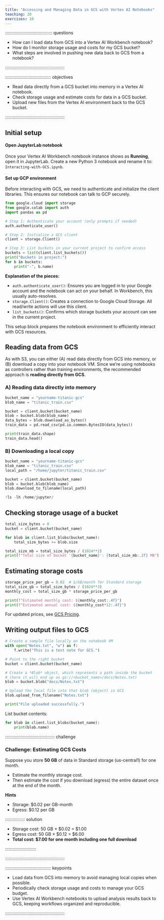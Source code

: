 ```yaml
---
title: "Accessing and Managing Data in GCS with Vertex AI Notebooks"
teaching: 20
exercises: 10
---
```


:::::::::::::::::::::::::::::::::::::: questions 

- How can I load data from GCS into a Vertex AI Workbench notebook?  
- How do I monitor storage usage and costs for my GCS bucket?  
- What steps are involved in pushing new data back to GCS from a notebook?  

::::::::::::::::::::::::::::::::::::::::::::::::

::::::::::::::::::::::::::::::::::::: objectives

- Read data directly from a GCS bucket into memory in a Vertex AI notebook.  
- Check storage usage and estimate costs for data in a GCS bucket.  
- Upload new files from the Vertex AI environment back to the GCS bucket.  

::::::::::::::::::::::::::::::::::::::::::::::::

## Initial setup 

#### Open JupyterLab notebook
Once your Vertex AI Workbench notebook instance shows as **Running**, open it in JupyterLab. Create a new Python 3 notebook and rename it to: `Interacting-with-GCS.ipynb`.  

#### Set up GCP environment
Before interacting with GCS, we need to authenticate and initialize the client libraries. This ensures our notebook can talk to GCP securely.

```python
from google.cloud import storage
from google.colab import auth
import pandas as pd

# Step 1: Authenticate your account (only prompts if needed)
auth.authenticate_user()

# Step 2: Initialize a GCS client
client = storage.Client()

# Step 3: List buckets in your current project to confirm access
buckets = list(client.list_buckets())
print("Buckets in project:")
for b in buckets:
    print("-", b.name)
```

**Explanation of the pieces:**  
- `auth.authenticate_user()`: Ensures you are logged in to your Google account and the notebook can act on your behalf. In Workbench, this usually auto-resolves.  
- `storage.Client()`: Creates a connection to Google Cloud Storage. All read/write actions will use this client.  
- `list_buckets()`: Confirms which storage buckets your account can see in the current project.  

This setup block prepares the notebook environment to efficiently interact with GCS resources.

## Reading data from GCS

As with S3, you can either (A) read data directly from GCS into memory, or (B) download a copy into your notebook VM. Since we’re using notebooks as controllers rather than training environments, the recommended approach is **reading directly from GCS**.

### A) Reading data directly into memory  

```python
bucket_name = "yourname-titanic-gcs"
blob_name = "titanic_train.csv"

bucket = client.bucket(bucket_name)
blob = bucket.blob(blob_name)
data_bytes = blob.download_as_bytes()
train_data = pd.read_csv(pd.io.common.BytesIO(data_bytes))

print(train_data.shape)
train_data.head()
```

### B) Downloading a local copy  

```python
bucket_name = "yourname-titanic-gcs"
blob_name = "titanic_train.csv"
local_path = "/home/jupyter/titanic_train.csv"

bucket = client.bucket(bucket_name)
blob = bucket.blob(blob_name)
blob.download_to_filename(local_path)

!ls -lh /home/jupyter/
```

## Checking storage usage of a bucket

```python
total_size_bytes = 0
bucket = client.bucket(bucket_name)

for blob in client.list_blobs(bucket_name):
    total_size_bytes += blob.size

total_size_mb = total_size_bytes / (1024**2)
print(f"Total size of bucket '{bucket_name}': {total_size_mb:.2f} MB")
```

## Estimating storage costs

```python
storage_price_per_gb = 0.02  # $/GB/month for Standard storage
total_size_gb = total_size_bytes / (1024**3)
monthly_cost = total_size_gb * storage_price_per_gb

print(f"Estimated monthly cost: ${monthly_cost:.4f}")
print(f"Estimated annual cost: ${monthly_cost*12:.4f}")
```

For updated prices, see [GCS Pricing](https://cloud.google.com/storage/pricing).

## Writing output files to GCS

```python
# Create a sample file locally on the notebook VM
with open("Notes.txt", "w") as f:
    f.write("This is a test note for GCS.")

# Point to the right bucket
bucket = client.bucket(bucket_name)

# Create a *Blob* object, which represents a path inside the bucket
# (here it will end up as gs://<bucket_name>/docs/Notes.txt)
blob = bucket.blob("docs/Notes.txt")

# Upload the local file into that blob (object) in GCS
blob.upload_from_filename("Notes.txt")

print("File uploaded successfully.")

```

List bucket contents:

```python
for blob in client.list_blobs(bucket_name):
    print(blob.name)
```

:::::::::::::::::::::::::::::::::::::::: challenge

### Challenge: Estimating GCS Costs

Suppose you store **50 GB** of data in Standard storage (us-central1) for one month.  
- Estimate the monthly storage cost.  
- Then estimate the cost if you download (egress) the entire dataset once at the end of the month.  

**Hints**  
- Storage: $0.02 per GB-month  
- Egress: $0.12 per GB  

:::::::::::::::: solution

- Storage cost: 50 GB × $0.02 = $1.00  
- Egress cost: 50 GB × $0.12 = $6.00  
- **Total cost: $7.00 for one month including one full download**  

:::::::::::::::::::::::::

::::::::::::::::::::::::::::::::::::::::::::::::

::::::::::::::::::::::::::::::::::::: keypoints 

- Load data from GCS into memory to avoid managing local copies when possible.  
- Periodically check storage usage and costs to manage your GCS budget.  
- Use Vertex AI Workbench notebooks to upload analysis results back to GCS, keeping workflows organized and reproducible.  

::::::::::::::::::::::::::::::::::::::::::::::::
